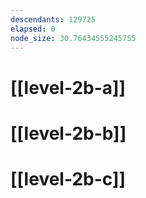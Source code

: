 ```yaml
---
descendants: 129725
elapsed: 0
node_size: 30.76434555245755
---
```


# [[level-2b-a]]

# [[level-2b-b]]

# [[level-2b-c]]
